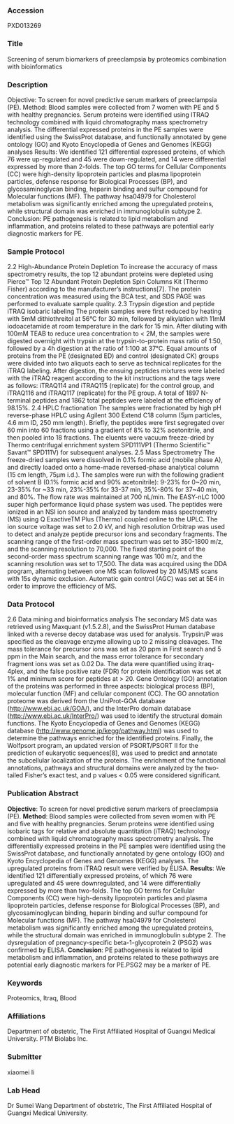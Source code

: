### Accession
PXD013269

### Title
Screening of serum biomarkers of preeclampsia by proteomics combination with bioinformatics

### Description
Objective: To screen for novel predictive serum markers of preeclampsia (PE). Method: Blood samples were collected from 7 women with PE and 5 with healthy pregnancies. Serum proteins were identified using ITRAQ technology combined with liquid chromatography mass spectrometry analysis. The differential expressed proteins in the PE samples were identified using the SwissProt database, and functionally annotated by gene ontology (GO) and Kyoto Encyclopedia of Genes and Genomes (KEGG) analyses Results: We identified 121 differential expressed proteins, of which 76 were up-regulated and 45 were down-regulated, and 14 were differential expressed by more than 2-folds. The top GO terms for Cellular Components (CC) were high-density lipoprotein particles and plasma lipoprotein particles, defense response for Biological Processes (BP), and glycosaminoglycan binding, heparin binding and sulfur compound for Molecular functions (MF). The pathway hsa04979 for Cholesterol metabolism was significantly enriched among the upregulated proteins, while structural domain was enriched in immunoglobulin subtype 2. Conclusion: PE pathogenesis is related to lipid metabolism and inflammation, and proteins related to these pathways are potential early diagnostic markers for PE.

### Sample Protocol
2.2 High-Abundance Protein Depletion  To increase the accuracy of mass spectrometry results, the top 12 abundant proteins were depleted using Pierce™ Top 12 Abundant Protein Depletion Spin Columns Kit (Thermo Fisher) according to the manufacturer’s instructions[7]. The protein concentration was measured using the BCA test, and SDS PAGE was performed to evaluate sample quality.  2.3 Trypsin digestion and peptide iTRAQ isobaric labeling The protein samples were first reduced by heating with 5mM dithiothreitol at 56°C for 30 min, followed by alkylation with 11mM iodoacetamide at room temperature in the dark for 15 min. After diluting with 100mM TEAB to reduce urea concentration to < 2M, the samples were digested overnight with trypsin at the trypsin-to-protein mass ratio of 1:50, followed by a 4h digestion at the ratio of 1:100 at 37°C.  Equal amounts of proteins from the PE (designated ED) and control (designated CK) groups were divided into two aliquots each to serve as technical replicates for the iTRAQ labeling. After digestion, the ensuing peptides mixtures were labeled with the iTRAQ reagent according to the kit instructions and the tags were as follows: iTRAQ114 and iTRAQ115 (replicate) for the control group, and iTRAQ116 and iTRAQ117 (replicate) for the PE group. A total of 1897 N-terminal peptides and 1862 total peptides were labeled at the efficiency of 98.15%.  2.4 HPLC fractionation  The samples were fractionated by high pH reverse-phase HPLC using Agilent 300 Extend C18 column (5μm particles, 4.6 mm ID, 250 mm length). Briefly, the peptides were first segregated over 60 min into 60 fractions using a gradient of 8% to 32% acetonitrile, and then pooled into 18 fractions. The eluents were vacuum freeze-dried by Thermo centrifugal enrichment system SPD111VP1 (Thermo Scientific™ Savant™ SPD111V) for subsequent analyses. 2.5 Mass Spectrometry  The freeze-dried samples were dissolved in 0.1% formic acid (mobile phase A), and directly loaded onto a home-made reversed-phase analytical column (15 cm length, 75μm i.d.). The samples were run with the following gradient of solvent B (0.1% formic acid and 90% acetonitrile): 9-23% for 0~20 min, 23-35% for ~33 min, 23%-35% for 33-37 min, 35%-80% for 37~40 min, and 80%. The flow rate was maintained at 700 nL/min. The EASY-nLC 1000 super high performance liquid phase system was used. The peptides were ionized in an NSI ion source and analyzed by tandem mass spectrometry (MS) using Q ExactiveTM Plus (Thermo) coupled online to the UPLC. The ion source voltage was set to 2.0 kV, and high resolution Orbitrap was used to detect and analyze peptide precursor ions and secondary fragments. The scanning range of the first-order mass spectrum was set to 350-1800 m/z, and the scanning resolution to 70,000. The fixed starting point of the second-order mass spectrum scanning range was 100 m/z, and the scanning resolution was set to 17,500. The data was acquired using the DDA program, alternating between one MS scan followed by 20 MS/MS scans with 15s dynamic exclusion. Automatic gain control (AGC) was set at 5E4 in order to improve the efficiency of MS.

### Data Protocol
2.6 Data mining and bioinformatics analysis  The secondary MS data was retrieved using Maxquant (v1.5.2.8), and the SwissProt Human database linked with a reverse decoy database was used for analysis. Trypsin/P was specified as the cleavage enzyme allowing up to 2 missing cleavages. The mass tolerance for precursor ions was set as 20 ppm in First search and 5 ppm in the Main search, and the mass error tolerance for secondary fragment ions was set as 0.02 Da. The data were quantified using itraq-4plex, and the false positive rate (FDR) for protein identification was set at 1% and minimum score for peptides at > 20. Gene Ontology (GO) annotation of the proteins was performed in three aspects: biological process (BP), molecular function (MF) and cellular component (CC). The GO annotation proteome was derived from the UniProt-GOA database (http://www.ebi.ac.uk/GOA/), and the InterPro domain database (http://www.ebi.ac.uk/InterPro/) was used to identify the structural domain functions. The Kyoto Encyclopedia of Genes and Genomes (KEGG) database (http://www.genome.jp/kegg/pathway.html) was used to determine the pathways enriched for the identified proteins. Finally, the Wolfpsort program, an updated version of PSORT/PSORT II for the prediction of eukaryotic sequences[8], was used to predict and annotate the subcellular localization of the proteins. The enrichment of the functional annotations, pathways and structural domains were analyzed by the two-tailed Fisher’s exact test, and p values < 0.05 were considered significant.

### Publication Abstract
<b>Objective</b>: To screen for novel predictive serum markers of preeclampsia (PE). <b>Method</b>: Blood samples were collected from seven women with PE and five with healthy pregnancies. Serum proteins were identified using isobaric tags for relative and absolute quantitation (iTRAQ) technology combined with liquid chromatography mass spectrometry analysis. The differentially expressed proteins in the PE samples were identified using the SwissProt database, and functionally annotated by gene ontology (GO) and Kyoto Encyclopedia of Genes and Genomes (KEGG) analyses. The upregulated proteins from iTRAQ result were verified by ELISA. <b>Results</b>: We identified 121 differentially expressed proteins, of which 76 were upregulated and 45 were downregulated, and 14 were differentially expressed by more than two-folds. The top GO terms for Cellular Components (CC) were high-density lipoprotein particles and plasma lipoprotein particles, defense response for Biological Processes (BP), and glycosaminoglycan binding, heparin binding and sulfur compound for Molecular functions (MF). The pathway hsa04979 for Cholesterol metabolism was significantly enriched among the upregulated proteins, while the structural domain was enriched in immunoglobulin subtype 2. The dysregulation of pregnancy-specific beta-1-glycoprotein 2 (PSG2) was confirmed by ELISA. <b>Conclusion</b>: PE pathogenesis is related to lipid metabolism and inflammation, and proteins related to these pathways are potential early diagnostic markers for PE.PSG2 may be a marker of PE.

### Keywords
Proteomics, Itraq, Blood

### Affiliations
Department of obstetric, The First Affiliated Hospital of Guangxi Medical University.
PTM Biolabs lnc.

### Submitter
xiaomei li

### Lab Head
Dr Sumei Wang
Department of obstetric, The First Affiliated Hospital of Guangxi Medical University.


